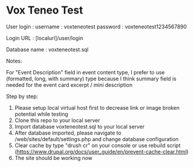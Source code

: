 # Vox Teneo Test

User login :
username : voxteneotest
password : voxteneotest1234567890

Login URL : [localurl]/user/login

Database name : voxteneotest.sql

Notes:

For "Event Description" field in event content type, I prefer to use (formatted, long, with summary) type because I think summary field is needed for the event card excerpt / mini description


Step by step:
1. Please setup local virtual host first to decrease link or image broken potential while testing
2. Clone this repo to your local server
3. Import database voxteneotest.sql to your local server
4. After database imported, please navigate to /web/sites/default/settings.php and change database configuration
5. Clear cache by type "drush cr" on your console or use rebuild script (https://www.drupal.org/docs/user_guide/en/prevent-cache-clear.html)
6. The site should be working now
